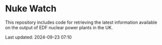 # Nuke Watch

This repository includes code for retrieving the latest information available on the output of EDF nuclear power plants in the UK.

Last updated: 2024-09-23 07:10